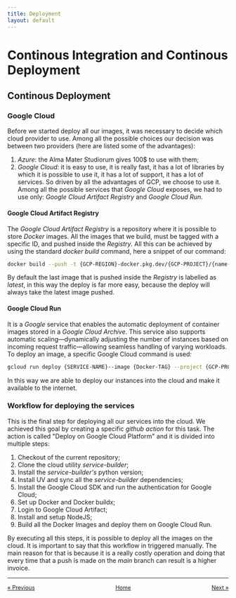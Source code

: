 ```yaml
---
title: Deployment
layout: default
---
```

# Continous Integration and Continous Deployment

## Continous Deployment

### Google Cloud

Before we started deploy all our images, it was necessary to decide which cloud provider to use. Among all the possible choices our decision was between two providers (here are listed some of the advantages):
1. *Azure*: the Alma Mater Studiorum gives 100$ to use with them;
2. *Google Cloud*: it is easy to use, it is really fast, it has a lot of libraries by which it is possible to use it, it has a lot of support, it has a lot of services.
So driven by all the advantages of GCP, we choose to use it. Among all the possible services that *Google Cloud* exposes, we had to use only: *Google Cloud Artifact Registry* and *Google Cloud Run*.

#### Google Cloud Artifact Registry

The *Google Cloud Artifact Registry* is a repository where it is possible to store *Docker* images. All the images that we build, must be tagged with a specific ID, and pushed inside the *Registry*. All this can be achieved by using the standard *docker build* command, here a snippet of our command: 

```bash
docker build --push -t {GCP-REGION}-docker.pkg.dev/{GCP-PROJECT}/{name-of-repository}/{tag-of-the-image} .
```

By default the last image that is pushed inside the *Registry* is labelled as *latest*, in this way the deploy is far more easy, because the deploy will always take the latest image pushed.

#### Google Cloud Run

It is a *Google* service that enables the automatic deployment of container images stored in a *Google Cloud Archive*. This service also supports automatic scaling—dynamically adjusting the number of instances based on incoming request traffic—allowing seamless handling of varying workloads. To deploy an image, a specific Google Cloud command is used:

```bash
gcloud run deploy {SERVICE-NAME}--image {Docker-TAG} --project {GCP-PROJECT} --region {GCP-REGION} --port {PORT}
```

In this way we are able to deploy our instances into the cloud and make it available to the internet.

### Workflow for deploying the services

This is the final step for deploying all our services into the cloud. We achieved this goal by creating a specific *github action* for this task. The action is called "Deploy on Google Cloud Platform" and it is divided into multiple steps:
1. Checkout of the current repository;
2. Clone the cloud utility *service-builder*;
3. Install the *service-builder's* python version;
4. Install UV and sync all the *service-builder* dependencies;
5. Install the Google Cloud SDK and run the authentication for Google Cloud;
6. Set up Docker and Docker buildx;
7. Login to Google Cloud Artifact;
8. Install and setup NodeJS;
9. Build all the Docker Images and deploy them on Google Cloud Run.

By executing all this steps, it is possible to deploy all the images on the cloud. It is important to say that this workflow in triggered manually. The main reason for that is because it is a really costly operation and doing that every time that a push is made on the *main* branch can result is a higher invoice.

---

<div style="display: flex; justify-content: space-between; align-items: center; font-size: 0.9em;">
  <a href="/er-climate-monitor/4-devops.html">&laquo; Previous</a>
  <a href="/er-climate-monitor/index.html" style="text-align: center;">Home</a>
  <a href="/er-climate-monitor/6-conclusions.html">Next &raquo;</a>
</div>

